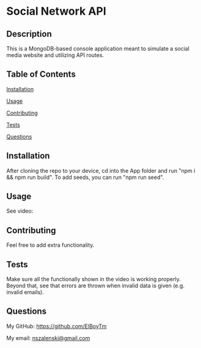 # Social Network API

  ## Description
  This is a MongoDB-based console application meant to simulate a social media website and utilizing API routes.

  ## Table of Contents
  [Installation](#installation)

  [Usage](#usage)

  [Contributing](#contributing)

  [Tests](#tests)

  [Questions](#questions)

  ## Installation
  After cloning the repo to your device, cd into the App folder and run "npm i && npm run build". To add seeds, you can run "npm run seed".

  ## Usage
  See video:

  ## Contributing
  Feel free to add extra functionality.

  ## Tests
  Make sure all the functionally shown in the video is working properly. Beyond that, see that errors are thrown when invalid data is given (e.g. invalid emails).

  ## Questions
  My GitHub: https://github.com/ElBoyTm

  My email: nszalenski@gmail.com
